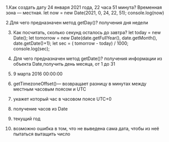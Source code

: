 1.Как создать дату 24 января 2021 года, 22 часа 51 минута? Временная зона — местная.
let now = new Date(2021, 0, 24, 22, 51);
console.log(now)

2.Для чего предназначен метод getDay()?
получения дня недели 

3. Как посчитать, сколько секунд осталось до завтра?
let today = new Date();
let tomorrow = new Date(date.getFullYear(), date.getMonth(), date.getDate()+1);
let sec = ( tomorrow - today) / 1000;
console.log(sec);

4. Для чего предназначен метод getDate()?
получения информации из объекта Date,получить день месяца, от 1 до 31

5. 9 марта 2016 00:00:00

6. getTimezoneOffset()— возвращает разницу в минутах между местным часовым поясом и UTC

7. укажет который час в часовом поясе UTC+0 

8. получение часов из Date

9. текущий год
 
10. возможно ошибка в том, что  не выведена сама дата, чтобы из неё пытаться вытащить число